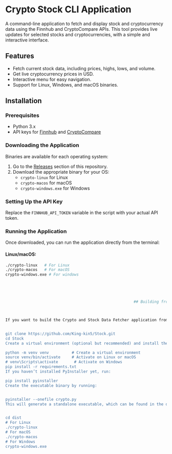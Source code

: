 # Crypto Stock CLI Application

A command-line application to fetch and display stock and cryptocurrency data using the Finnhub and CryptoCompare APIs. This tool provides live updates for selected stocks and cryptocurrencies, with a simple and interactive interface.

## Features
- Fetch current stock data, including prices, highs, lows, and volume.
- Get live cryptocurrency prices in USD.
- Interactive menu for easy navigation.
- Support for Linux, Windows, and macOS binaries.

## Installation

### Prerequisites
- Python 3.x
- API keys for [Finnhub](https://finnhub.io/) and [CryptoCompare](https://min-api.cryptocompare.com/)

### Downloading the Application
Binaries are available for each operating system:
1. Go to the [Releases](https://github.com/King-kin5/Stock/releases) section of this repository.
2. Download the appropriate binary for your OS:
   - `crypto-linux` for Linux
   - `crypto-macos` for macOS
   - `crypto-windows.exe` for Windows

### Setting Up the API Key
Replace the `FINNHUB_API_TOKEN` variable in the script with your actual API token.

### Running the Application
Once downloaded, you can run the application directly from the terminal:

#### Linux/macOS:
```bash
./crypto-linux   # For Linux
./crypto-macos   # For macOS
crypto-windows.exe # For windows





                                                        ## Building from Source



If you want to build the Crypto and Stock Data Fetcher application from source, follow these steps: Ensure you have the following installed on your system: **Python 3.x**: Download and install from [python.org](https://www.python.org/downloads/). **pip**: Python's package installer (usually comes with Python). **PyInstaller**: For creating standalone executables. Open your terminal or command prompt and run: 


git clone https://github.com/King-kin5/Stock.git
cd Stock
Create a virtual environment (optional but recommended) and install the necessary Python packages:

python -m venv venv          # Create a virtual environment
source venv/bin/activate     # Activate on Linux or macOS
# venv\Scripts\activate       # Activate on Windows
pip install -r requirements.txt
If you haven’t installed PyInstaller yet, run:

pip install pyinstaller
Create the executable binary by running:


pyinstaller --onefile crypto.py
This will generate a standalone executable, which can be found in the dist directory after the build process is complete. Navigate to the dist directory and run the binary:


cd dist
# For Linux
./crypto-linux
# For macOS
./crypto-macos
# For Windows
crypto-windows.exe



